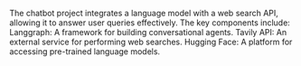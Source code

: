 The chatbot project integrates a language model with a web search API, allowing it to answer user queries effectively. The key components include:
Langgraph: A framework for building conversational agents.
Tavily API: An external service for performing web searches.
Hugging Face: A platform for accessing pre-trained language models.
